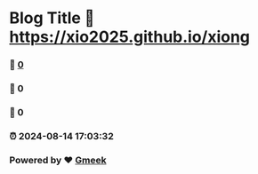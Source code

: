 # Blog Title :link: https://xio2025.github.io/xiong 
### :page_facing_up: [0](https://xio2025.github.io/xiong/tag.html) 
### :speech_balloon: 0 
### :hibiscus: 0 
### :alarm_clock: 2024-08-14 17:03:32 
### Powered by :heart: [Gmeek](https://github.com/Meekdai/Gmeek)
